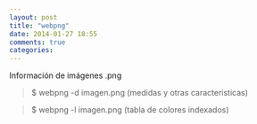 ```yaml
---
layout: post
title: "webpng"
date: 2014-01-27 18:55
comments: true
categories: 
---
```

Información de imágenes .png

>$ webpng -d imagen.png (medidas y otras caracteristicas)

>$ webpng -l imagen.png (tabla de colores indexados)

